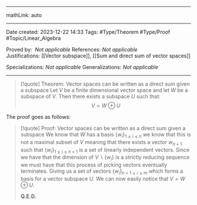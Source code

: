 
---

mathLink: auto

---
Date created: 2023-12-22 14:33
Tags: #Type/Theorem #Type/Proof #Topic/Linear_Algebra 

Proved by:  _Not applicable_
References: _Not applicable_
Justifications: [[Vector subspace]], [[Sum and direct sum of vector spaces]]

Specializations: _Not applicable_
Generalizations: _Not applicable_

---  



> [!quote] Theorem: Vector spaces can be written as a direct sum given a subspace
> Let $V$ be a finite dimensional vector space and let $W$ be a subspace of $V$. Then there exists a subspace $U$ such that: $$V= W \oplus U$$

The proof goes as follows:

>[!quote] Proof: Vector spaces can be written as a direct sum given a subspace
>We know that $W$ has a basis $\{ w_{i} \}_{1\leq i\leq n}$ we know that this is not a maximal subset of $V$ meaning that there exists a vector $w_{n+1}$ such that $\{ w_{i} \}_{1\leq i\leq n+1}$ is a set of linearly independent vectors. Since we have that the dimension of $V\backslash\{ w_{i} \}$ is a strictly reducing sequence we must have that this process of picking vectors eventually terminates. Giving us a set of vectors $\{ w_{i} \}_{n+1\leq i\leq m}$ which forms a basis for a vector subspace $U$. We can now easily notice that $V= W \oplus U$.
>
>**Q.E.D.**

